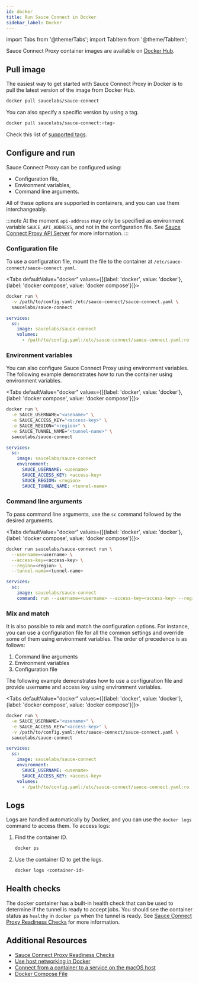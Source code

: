 ```yaml
---
id: docker
title: Run Sauce Connect in Docker
sidebar_label: Docker
---
```


import Tabs from '@theme/Tabs';
import TabItem from '@theme/TabItem';

Sauce Connect Proxy container images are available on [Docker Hub](https://hub.docker.com/r/saucelabs/sauce-connect).

## Pull image

The easiest way to get started with Sauce Connect Proxy in Docker is to pull the latest version of the image from Docker Hub.

```bash
docker pull saucelabs/sauce-connect
```

You can also specify a specific version by using a tag.

```bash
docker pull saucelabs/sauce-connect:<tag>
```

Check this list of [supported tags](https://hub.docker.com/r/saucelabs/sauce-connect/tags?&ordering=&name=5.).

## Configure and run

Sauce Connect Proxy can be configured using:

* Configuration file,
* Environment variables,
* Command line arguments.

All of these options are supported in containers, and you can use them interchangeably.

:::note
At the moment `api-address` may only be specified as environment variable `SAUCE_API_ADDRESS`, and not in the configuration file.
See [Sauce Connect Proxy API Server](/secure-connections/sauce-connect-5/operation/api-server#docker) for more information.
:::

### Configuration file

To use a configuration file, mount the file to the container at `/etc/sauce-connect/sauce-connect.yaml`.

<Tabs defaultValue="docker" values={[{label: 'docker', value: 'docker'},{label: 'docker compose', value: 'docker compose'}]}>

<TabItem value="docker">

```bash
docker run \
  -v /path/to/config.yaml:/etc/sauce-connect/sauce-connect.yaml \
  saucelabs/sauce-connect
```

</TabItem>

<TabItem value="docker compose">

```yaml
services:
  sc:
    image: saucelabs/sauce-connect
    volumes:
      - /path/to/config.yaml:/etc/sauce-connect/sauce-connect.yaml:ro
```

</TabItem>

</Tabs>

### Environment variables

You can also configure Sauce Connect Proxy using environment variables.
The following example demonstrates how to run the container using environment variables.

<Tabs defaultValue="docker" values={[{label: 'docker', value: 'docker'},{label: 'docker compose', value: 'docker compose'}]}>

<TabItem value="docker">

```bash
docker run \
  -e SAUCE_USERNAME="<usename>" \
  -e SAUCE_ACCESS_KEY="<access-key>" \
  -e SAUCE_REGION="<region>" \
  -e SAUCE_TUNNEL_NAME="<tunnel-name>" \
  saucelabs/sauce-connect
```

</TabItem>

<TabItem value="docker compose">

```yaml
services:
  sc:
    image: saucelabs/sauce-connect
    environment:
      SAUCE_USERNAME: <usename>
      SAUCE_ACCESS_KEY: <access-key>
      SAUCE_REGION: <region>
      SAUCE_TUNNEL_NAME: <tunnel-name>
```

</TabItem>

</Tabs>

### Command line arguments

To pass command line arguments, use the `sc` command followed by the desired arguments.

<Tabs defaultValue="docker" values={[{label: 'docker', value: 'docker'},{label: 'docker compose', value: 'docker compose'}]}>

<TabItem value="docker">

```bash
docker run saucelabs/sauce-connect run \
  --username=<username> \
  --access-key=<access-key> \
  --region=<region> \
  --tunnel-name=<tunnel-name>
```

</TabItem>

<TabItem value="docker compose">

```yaml
services:
  sc:
    image: saucelabs/sauce-connect
    command: run --username=<username> --access-key=<access-key> --region=<region> --tunnel-name=<tunnel-name>
```

</TabItem>

</Tabs>

### Mix and match

It is also possible to mix and match the configuration options.
For instance, you can use a configuration file for all the common settings and override some of them using environment variables.
The order of precedence is as follows:

1. Command line arguments
1. Environment variables
1. Configuration file

The following example demonstrates how to use a configuration file and provide username and access key using environment variables.

<Tabs defaultValue="docker" values={[{label: 'docker', value: 'docker'},{label: 'docker compose', value: 'docker compose'}]}>

<TabItem value="docker">

```bash
docker run \
  -e SAUCE_USERNAME="<usename>" \
  -e SAUCE_ACCESS_KEY="<access-key>" \
  -v /path/to/config.yaml:/etc/sauce-connect/sauce-connect.yaml \
  saucelabs/sauce-connect
```

</TabItem>

<TabItem value="docker compose">

```yaml
services:
  sc:
    image: saucelabs/sauce-connect
    environment:
      SAUCE_USERNAME: <usename>
      SAUCE_ACCESS_KEY: <access-key>
    volumes:
      - /path/to/config.yaml:/etc/sauce-connect/sauce-connect.yaml:ro
```

</TabItem>

</Tabs>

## Logs

Logs are handled automatically by Docker, and you can use the `docker logs` command to access them.
To access logs:

1. Find the container ID.

   ```bash
   docker ps
   ```
1. Use the container ID to get the logs.

   ```bash
   docker logs <container-id>
   ```

## Health checks

The docker container has a built-in health check that can be used to determine if the tunnel is ready to accept jobs.
You should see the container status as `healthy` in `docker ps` when the tunnel is ready.
See [Sauce Connect Proxy Readiness Checks](/secure-connections/sauce-connect-5/operation/readiness-checks) for more information.

## Additional Resources

- [Sauce Connect Proxy Readiness Checks](/secure-connections/sauce-connect-5/operation/readiness-checks)
- [Use host networking in Docker](https://docs.docker.com/network/host/)
- [Connect from a container to a service on the macOS host](https://docs.docker.com/desktop/mac/networking/#use-cases-and-workarounds)
- [Docker Compose File](https://docs.docker.com/compose/compose-file/compose-file-v3/)
